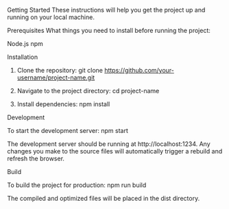 
Getting Started
These instructions will help you get the project up and running on your local machine.

Prerequisites
What things you need to install before running the project:

Node.js
npm

Installation

1. Clone the repository:
git clone https://github.com/your-username/project-name.git

2. Navigate to the project directory:
cd project-name

3. Install dependencies:
npm install


Development

To start the development server:
npm start

The development server should be running at http://localhost:1234. Any changes you make to the source files will automatically trigger a rebuild and refresh the browser.

Build

To build the project for production:
npm run build

The compiled and optimized files will be placed in the dist directory.


